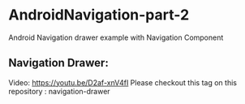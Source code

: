 # AndroidNavigation-part-2
Android Navigation drawer example with Navigation Component

## Navigation Drawer:
Video: https://youtu.be/D2af-xnV4fI
Please checkout this tag on this repository : navigation-drawer
